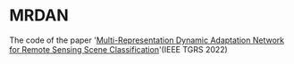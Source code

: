 # MRDAN
The code of the paper '[Multi-Representation Dynamic Adaptation Network for Remote Sensing Scene Classification]([https://github.com/](https://ieeexplore.ieee.org/document/9930794)https://ieeexplore.ieee.org/document/9930794)'(IEEE TGRS 2022)
